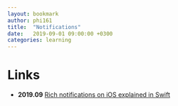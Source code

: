```yaml
---
layout: bookmark
author: phi161
title:  "Notifications"
date:   2019-09-01 09:00:00 +0300
categories: learning
---
```


# Links

* **2019.09** [Rich notifications on iOS explained in Swift](https://www.avanderlee.com/swift/rich-notifications/)
